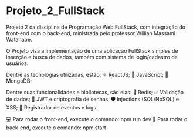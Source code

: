 # Projeto_2_FullStack
Projeto 2 da disciplina de Programação Web FullStack, com integração do front-end com o back-end, ministrada pelo professor Willian Massami Watanabe.

O Projeto visa a implementação de uma aplicação FullStack simples de inserção e busca de dados, também com sistema de login/cadastro de usuários. 

Dentre as tecnologias utilizadas, estão:
⚛️ ReactJS;
📜 JavaScript;
🍃 MongoDB;

Dentre suas funcionalidades e bibliotecas, são elas:
🧠 Redis;
✅ Validação de dados;
🔐 JWT e criptografia de senhas;
🛡️ Injections (SQL/NoSQL) e XSS;
🧾 Registrador de eventos e logs.

💻 Para rodar o front-end, execute o comando: npm run dev
💾 Para rodar o back-end, execute o comando: npm start
